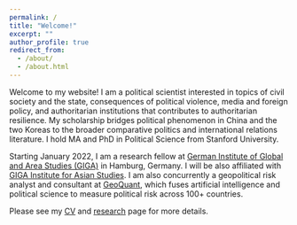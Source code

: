 ```yaml
---
permalink: /
title: "Welcome!"
excerpt: ""
author_profile: true
redirect_from:
  - /about/
  - /about.html
---
```

Welcome to my website! I am a political scientist interested in topics of civil society and the state, consequences of political violence, media and foreign policy, and authoritarian institutions that contributes to authoritarian resilience. My scholarship bridges political phenomenon in China and the two Koreas to the broader comparative politics and international relations literature. I hold MA and PhD in Political Science from Stanford University.

Starting January 2022, I am a research fellow at [German Institute of Global and Area Studies (GIGA)](https://www.giga-hamburg.de/en/) in Hamburg, Germany. I will be also affiliated with [GIGA Institute for Asian Studies](https://www.giga-hamburg.de/en/institutes/giga-institute-for-asian-studies/). I am also concurrently a geopolitical risk analyst and consultant at [GeoQuant](https://geoquant.com/), which fuses artificial intelligence and political science to measure political risk across 100+ countries. 

Please see my [CV](https://ehsong.github.io/files/SONG_CV2.pdf) and [research](https://ehsong.github.io/research/) page for more details.

